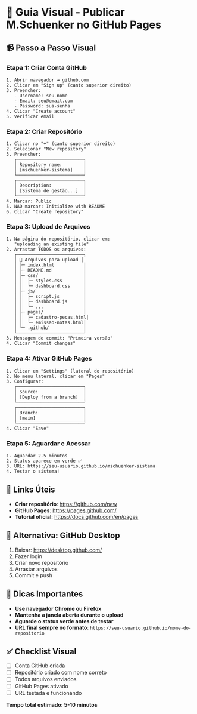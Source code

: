 # 🎥 Guia Visual - Publicar M.Schuenker no GitHub Pages

## 📹 Passo a Passo Visual

### **Etapa 1: Criar Conta GitHub**
```
1. Abrir navegador → github.com
2. Clicar em "Sign up" (canto superior direito)
3. Preencher:
   - Username: seu-nome
   - Email: seu@email.com
   - Password: sua-senha
4. Clicar "Create account"
5. Verificar email
```

### **Etapa 2: Criar Repositório**
```
1. Clicar no "+" (canto superior direito)
2. Selecionar "New repository"
3. Preencher:
   ┌─────────────────────────┐
   │ Repository name:        │
   │ [mschuenker-sistema]    │
   └─────────────────────────┘
   ┌─────────────────────────┐
   │ Description:            │
   │ [Sistema de gestão...]  │
   └─────────────────────────┘
4. Marcar: Public
5. NÃO marcar: Initialize with README
6. Clicar "Create repository"
```

### **Etapa 3: Upload de Arquivos**
```
1. Na página do repositório, clicar em:
   "uploading an existing file"
2. Arrastar TODOS os arquivos:
   ┌─────────────────────────┐
   │ 📁 Arquivos para upload │
   │ ├─ index.html           │
   │ ├─ README.md            │
   │ ├─ css/                 │
   │ │  ├─ styles.css        │
   │ │  └─ dashboard.css     │
   │ ├─ js/                  │
   │ │  ├─ script.js         │
   │ │  ├─ dashboard.js      │
   │ │  └─ ...               │
   │ ├─ pages/               │
   │ │  ├─ cadastro-pecas.html│
   │ │  └─ emissao-notas.html│
   │ └─ .github/             │
   └─────────────────────────┘
3. Mensagem de commit: "Primeira versão"
4. Clicar "Commit changes"
```

### **Etapa 4: Ativar GitHub Pages**
```
1. Clicar em "Settings" (lateral do repositório)
2. No menu lateral, clicar em "Pages"
3. Configurar:
   ┌─────────────────────────┐
   │ Source:                 │
   │ [Deploy from a branch]  │
   └─────────────────────────┘
   ┌─────────────────────────┐
   │ Branch:                 │
   │ [main]                  │
   └─────────────────────────┘
4. Clicar "Save"
```

### **Etapa 5: Aguardar e Acessar**
```
1. Aguardar 2-5 minutos
2. Status aparece em verde ✅
3. URL: https://seu-usuario.github.io/mschuenker-sistema
4. Testar o sistema!
```

## 🎯 Links Úteis

- **Criar repositório**: https://github.com/new
- **GitHub Pages**: https://pages.github.com/
- **Tutorial oficial**: https://docs.github.com/en/pages

## 📱 Alternativa: GitHub Desktop

1. Baixar: https://desktop.github.com/
2. Fazer login
3. Criar novo repositório
4. Arrastar arquivos
5. Commit e push

## 🚨 Dicas Importantes

- **Use navegador Chrome ou Firefox**
- **Mantenha a janela aberta durante o upload**
- **Aguarde o status verde antes de testar**
- **URL final sempre no formato**: `https://seu-usuario.github.io/nome-do-repositorio`

## ✅ Checklist Visual

- [ ] Conta GitHub criada
- [ ] Repositório criado com nome correto
- [ ] Todos arquivos enviados
- [ ] GitHub Pages ativado
- [ ] URL testada e funcionando

**Tempo total estimado: 5-10 minutos**
